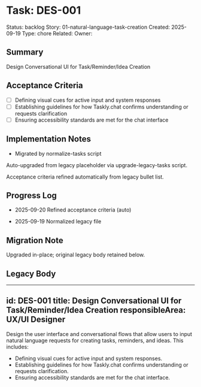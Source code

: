 # Task: DES-001
Status: backlog
Story: 01-natural-language-task-creation
Created: 2025-09-19
Type: chore
Related:
Owner:

## Summary
Design Conversational UI for Task/Reminder/Idea Creation

## Acceptance Criteria

- [ ] Defining visual cues for active input and system responses
- [ ] Establishing guidelines for how Taskly.chat confirms understanding or requests clarification
- [ ] Ensuring accessibility standards are met for the chat interface

## Implementation Notes
- Migrated by normalize-tasks script

Auto-upgraded from legacy placeholder via upgrade-legacy-tasks script.


Acceptance criteria refined automatically from legacy bullet list.
## Progress Log
- 2025-09-20 Refined acceptance criteria (auto)

- 2025-09-19 Normalized legacy file
## Migration Note
Upgraded in-place; original legacy body retained below.

## Legacy Body
---
id: DES-001
title: Design Conversational UI for Task/Reminder/Idea Creation
responsibleArea: UX/UI Designer
---
Design the user interface and conversational flows that allow users to input natural language requests for creating tasks, reminders, and ideas. This includes:
*   Defining visual cues for active input and system responses.
*   Establishing guidelines for how Taskly.chat confirms understanding or requests clarification.
*   Ensuring accessibility standards are met for the chat interface.